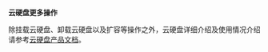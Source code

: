 **云硬盘更多操作**

除挂载云硬盘、卸载云硬盘以及扩容等操作之外，云硬盘详细介绍及使用情况介绍请参考[云硬盘产品文档](http://www.jdcloud.com/help/detail/182/isCateLog/0)。